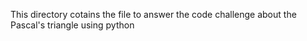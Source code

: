 This directory cotains the file to answer the code challenge about the Pascal's triangle using python
